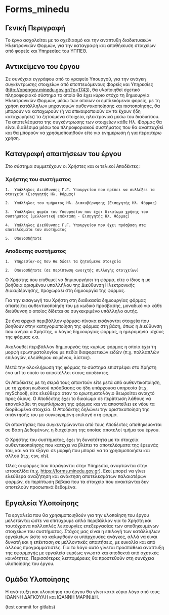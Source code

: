 # Forms_minedu 

## Γενική Περιγραφή

Το έργο ασχολείται με το σχεδιασμό και την ανάπτυξη διαδικτυακών Ηλεκτρονικών Φορμών, για την καταγραφή και αποθήκευση στοιχείων από φορείς και Υπηρεσίες του ΥΠΠΕΘ.

## Αντικείμενο του έργου 

Σε συνέχεια εγγράφου από το γραφείο Υπουργού, για την ανάγκη συγκέντρωσης στοιχείων από εποπτευόμενους Φορείς και Υπηρεσίες (http://opengov.minedu.gov.gr/?p=1743), θα υλοποιηθεί σχετικό πληροφοριακό σύστημα το οποίο θα έχει κύριο στόχο τη δημιουργία Ηλεκτρονικών Φορμών, μέσω των οποίων οι εμπλεκόμενοι φορείς, με τη χρήση κατάλληλων μηχανισμών αυθεντικοποίησης και πιστοποίησης, θα μπορούν να καταχωρούν (ή να επικαιροποιούν αν τα έχουν ήδη καταχωρήσει) τα ζητούμενα στοιχεία, ηλεκτρονικά μέσω του διαδικτύου. Τα αποτελέσματα της συγκέντρωσης των στοιχείων κάθε Ηλ. Φόρμας θα είναι διαθέσιμα μέσω του πληροφοριακού συστήματος που θα αναπτυχθεί και θα μπορούν να χρησιμοποιηθούν είτε για ενημέρωση ή για περαιτέρω χρήση.

## Καταγραφή απαιτήσεων του έργου

Στο σύστημα συμμετέχουν οι Χρήστες και οι τελικοί Αποδέκτες:

### Χρήστης του συστήματος

    1.	Υπάλληλος Διεύθυνσης Γ.Γ. Υπουργείου που πρέπει να συλλέξει τα στοιχεία (Εισηγητής Ηλ. Φόρμας)

    2.	Υπάλληλος του τμήματος Ηλ. Διακυβέρνησης (Εισηγητής Ηλ. Φόρμας)

    3.	Υπάλληλος φορέα του Υπουργείου που έχει δικαίωμα χρήσης του συστήματος (μελλοντική επέκταση - Εισηγητής Ηλ. Φόρμας)

    4.	Υπάλληλος Διεύθυνσης Γ.Γ. Υπουργείου που έχει πρόσβαση στα αποτελέσματα του συστήματος

    5.	Οποιοσδήποτε 

### Αποδέκτης συστήματος

    1.	Υπηρεσία/-ες που θα δώσει τα ζητούμενα στοιχεία

    2.	Οποιοσδήποτε (σε περίπτωση ανοιχτής συλλογής στοιχείων)

Ο Χρήστης που επιθυμεί να δημιουργήσει τη φόρμα, είτε ο ίδιος ή με βοήθεια ορισμένου υπαλλήλου της Διεύθυνση Ηλεκτρονικής Διακυβέρνησης, προχωράει στη δημιουργία της φόρμας.

Για την εισαγωγή του Χρήστη στη διαδικασία δημιουργίας φόρμας απαιτείται αυθεντικοποίηση του με κωδικό πρόσβασης, μοναδικό για κάθε διεύθυνση ο οποίος δίδεται σε συγκεκριμένο υπάλληλο αυτής.

Σε ένα αρχικό περιβάλλον φόρμας-πίνακα εισάγονται στοιχεία που βοηθούν στην κατηγοριοποίηση της φόρμας στη βάση, όπως η Διεύθυνση που ανήκει ο Χρήστης, ο λόγος δημιουργίας φόρμας, η ημερομηνία ισχύος της φόρμας κ.α.

Ακολουθεί περιβάλλον δημιουργάς της κυρίως φόρμας η οποία έχει τη μορφή ερωτηματολογίου με πεδία διαφορετικών ειδών (π.χ. πολλαπλών επιλογών, ελεύθερου κειμένου, λίστας). 

Μετά την ολοκλήρωση της φόρμας το σύστημα επιστρέφει στο Xρήστη ένα url το οποίο το αποστέλλει στους αποδέκτες.

Οι Αποδέκτες με τη σειρά τους απαντούν είτε μετά από αυθεντικοποίηση, με τη χρήση κωδικού πρόσβασης σε ήδη υπάρχουσα υπηρεσία (π.χ. mySchool), είτε ελεύθερα όταν το ερωτηματολόγιο θεωρείται ανοιχτό προς όλους. Ο Αποδέκτης έχει το δικαίωμα σε περίπτωση λάθους να επαναλάβει τη συμπλήρωση της φόρμας και να αποστείλει εκ νέου τα διορθωμένα στοιχεία. Ο Αποδέκτης δηλώνει την οριστικοποίηση της απάντησής του με συγκεκριμένη επιλογή στη φόρμα.

Οι απαντήσεις που συγκεντρώνονται από τους Αποδέκτες αποθηκεύονται σε Βάση Δεδομένων, η διαχείριση της οποίας αποτελεί τμήμα του έργου. 

Ο Χρήστης του συστήματος, έχει τη δυνατότητα με τα στοιχεία αυθεντικοποίησης που κατέχει να βλέπει τα αποτελέσματα της έρευνάς του, και να τα εξάγει σε μορφή που μπορεί να τα χρησιμοποιήσει και αλλού (π.χ. csv, xls). 

Όλες οι φόρμες που παράγονται στην Υπηρεσία, αναρτώνται στην ιστοσελίδα (π.χ. https://forms.minedu.gov.gr). Εκεί μπορεί να γίνει ελεύθερα αναζήτηση και ανάκτηση αποτελεσμάτων παλαιοτέρων φορμών, σε περίπτωση βέβαια που τα στοιχεία που ανακτώνται δεν αποτελούν προσωπικά δεδομένα.

## Εργαλεία Υλοποίησης
Τα εργαλεία που θα χρησιμοποιηθούν για την υλοποίηση του έργου μελετώνται ώστε να επιτύχουμε απλό περιβάλλον για το Χρήστη και ταυτόχρονα πολλαπλές λειτουργίες επεξεργασίας των αποθηκευμένων στοιχείων του συστήματος. Στόχος μας είναι η επιλογή των κατάλληλων εργαλείων ώστε να καλυφθούν οι υπάρχουσες ανάγκες, αλλά να είναι δυνατή και η επέκταση σε μελλοντικές απαιτήσεις, με ευκολία και από άλλους προγραμματιστές. Για το λόγο αυτό  γίνεται προσπάθεια ανάπτυξη της εφαρμογής με εργαλεία ευρέως γνωστά και αποδεκτά από σχετικές κοινότητες. Περισσότερες λεπτομέρειες θα προστεθούν στη συνέχεια υλοποίησης του έργου.

## Ομάδα Υλοποίησης
Η ανάπτυξη και υλοποίηση του έργου θα γίνει κατά κύριο λόγο από τους ΙΩΑΝΝΗ ΔΑΓΚΟΥΛΗ και ΙΩΑΝΝΗ ΜΑΡΙΝΙΔΗ.



(test commit for gitlabs)